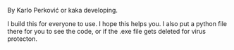 By Karlo Perković or kaka developing.

I build this for everyone to use.
I hope this helps you.
I also put a python file there for you to see the code, or if the .exe file gets deleted for virus protecton.
